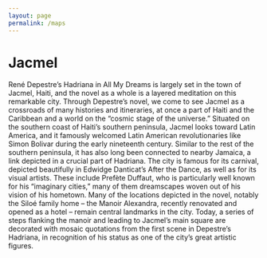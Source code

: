 ```yaml
---
layout: page
permalink: /maps
---
```

<div id="column-a"><h1>Jacmel</h1></div>


<div id="column-b">
</p>René Depestre’s Hadriana in All My Dreams is largely set in the town of Jacmel, Haiti,
and the novel as a whole is a layered meditation on this remarkable city. Through
Depestre’s novel, we come to see Jacmel as a crossroads of many histories and
itineraries, at once a part of Haiti and the Caribbean and a world on the “cosmic
stage of the universe.”
Situated on the southern coast of Haiti’s southern peninsula, Jacmel looks toward
Latin America, and it famously welcomed Latin American revolutionaries like Simon
Bolivar during the early nineteenth century. Similar to the rest of the southern
peninsula, it has also long been connected to nearby Jamaica, a link depicted in a
crucial part of Hadriana.
The city is famous for its carnival, depicted beautifully in Edwidge Danticat’s After
the Dance, as well as for its visual artists. These include Prefète Duffaut, who is
particularly well known for his “imaginary cities,” many of them dreamscapes
woven out of his vision of his hometown.
Many of the locations depicted in the novel, notably the Siloé family home – the
Manoir Alexandra, recently renovated and opened as a hotel – remain central
landmarks in the city. Today, a series of steps flanking the manoir and leading to
Jacmel’s main square are decorated with mosaic quotations from the first scene in
Depestre’s Hadriana, in recognition of his status as one of the city’s great artistic
figures.</p> </div>
